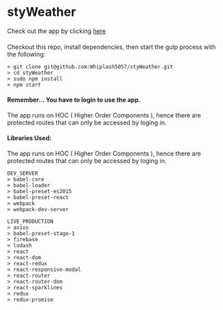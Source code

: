 # styWeather

Check out the app by clicking [here](https://styweather.herokuapp.com/)

#### 
Checkout this repo, install dependencies, then start the gulp process with the following:

```
> git clone git@github.com:Whiplash5057/styWeather.git
> cd styWeather
> sudo npm install
> npm start
```

#### Remember... You have to login to use the app.
The app runs on HOC ( Higher Order Components ), hence there are protected routes that can only be accessed by loging in.

#### Libraries Used:
The app runs on HOC ( Higher Order Components ), hence there are protected routes that can only be accessed by loging in.

```
DEV_SERVER
> babel-core
> babel-loader
> babel-preset-es2015
> babel-preset-react
> webpack
> webpack-dev-server

LIVE_PRODUCTION
> axios
> babel-preset-stage-1
> firebase
> lodash
> react
> react-dom
> react-redux
> react-responsive-modal
> react-router
> react-router-dom
> react-sparklines
> redux
> redux-promise
```